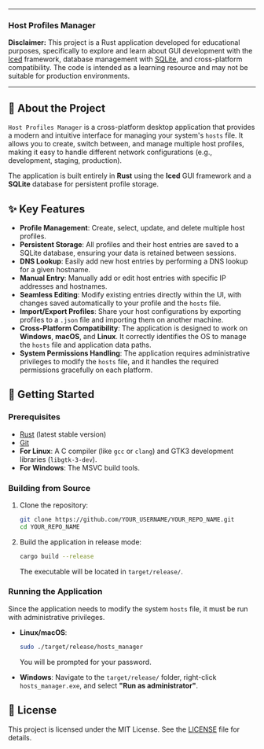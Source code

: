 
-----

### Host Profiles Manager

**Disclaimer:** This project is a Rust application developed for educational purposes, specifically to explore and learn about GUI development with the [Iced](https://iced.rs/) framework, database management with [SQLite](https://www.sqlite.org/index.html), and cross-platform compatibility. The code is intended as a learning resource and may not be suitable for production environments.

-----

## 📖 About the Project

`Host Profiles Manager` is a cross-platform desktop application that provides a modern and intuitive interface for managing your system's `hosts` file. It allows you to create, switch between, and manage multiple host profiles, making it easy to handle different network configurations (e.g., development, staging, production).

The application is built entirely in **Rust** using the **Iced** GUI framework and a **SQLite** database for persistent profile storage.

## ✨ Key Features

* **Profile Management**: Create, select, update, and delete multiple host profiles.
* **Persistent Storage**: All profiles and their host entries are saved to a SQLite database, ensuring your data is retained between sessions.
* **DNS Lookup**: Easily add new host entries by performing a DNS lookup for a given hostname.
* **Manual Entry**: Manually add or edit host entries with specific IP addresses and hostnames.
* **Seamless Editing**: Modify existing entries directly within the UI, with changes saved automatically to your profile and the `hosts` file.
* **Import/Export Profiles**: Share your host configurations by exporting profiles to a `.json` file and importing them on another machine.
* **Cross-Platform Compatibility**: The application is designed to work on **Windows**, **macOS**, and **Linux**. It correctly identifies the OS to manage the `hosts` file and application data paths.
* **System Permissions Handling**: The application requires administrative privileges to modify the `hosts` file, and it handles the required permissions gracefully on each platform.

## 🚀 Getting Started

### Prerequisites

* [Rust](https://www.rust-lang.org/tools/install) (latest stable version)
* [Git](https://git-scm.com/downloads)
* **For Linux**: A C compiler (like `gcc` or `clang`) and GTK3 development libraries (`libgtk-3-dev`).
* **For Windows**: The MSVC build tools.

### Building from Source

1.  Clone the repository:

    ```bash
    git clone https://github.com/YOUR_USERNAME/YOUR_REPO_NAME.git
    cd YOUR_REPO_NAME
    ```

2.  Build the application in release mode:

    ```bash
    cargo build --release
    ```

    The executable will be located in `target/release/`.

### Running the Application

Since the application needs to modify the system `hosts` file, it must be run with administrative privileges.

* **Linux/macOS**:

  ```bash
  sudo ./target/release/hosts_manager
  ```

  You will be prompted for your password.

* **Windows**:
  Navigate to the `target/release/` folder, right-click `hosts_manager.exe`, and select **"Run as administrator"**.


## 📄 License

This project is licensed under the MIT License. See the [LICENSE](LICENSE.md) file for details.